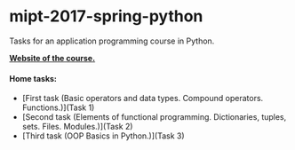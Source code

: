 # mipt-2017-spring-python
Tasks for an application programming course in Python.

**[Website of the course.](http://atp-fivt.org/programmirovanie-na-yazyke-python/)**

#### Home tasks:
* [First task (Basic operators and data types. Compound operators. Functions.)](Task 1)
* [Second task (Elements of functional programming. Dictionaries, tuples, sets. Files. Modules.)](Task 2)
* [Third task (OOP Basics in Python.)](Task 3)
